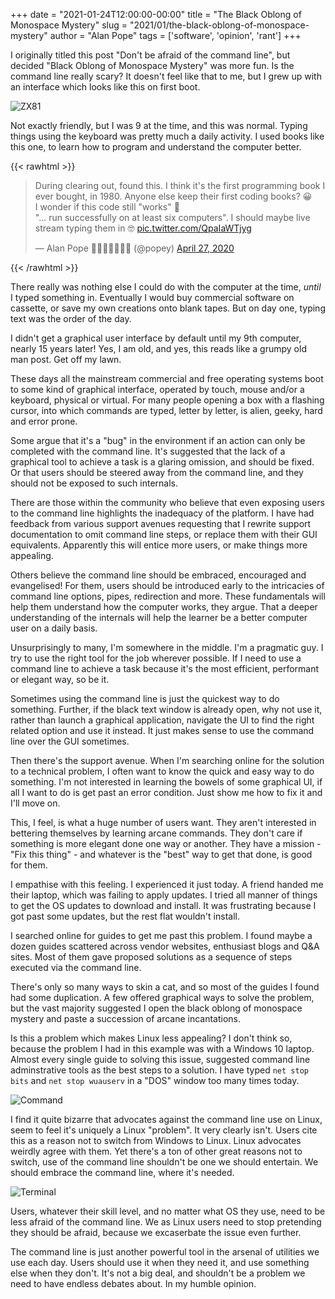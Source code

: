 +++
date = "2021-01-24T12:00:00-00:00"
title = "The Black Oblong of Monospace Mystery"
slug = "2021/01/the-black-oblong-of-monospace-mystery"
author = "Alan Pope"
tags = ['software', 'opinion', 'rant']
+++

I originally titled this post "Don't be afraid of the command line", but decided "Black Oblong of Monospace Mystery" was more fun. Is the command line really scary? It doesn't feel like that to me, but I grew up with an interface which looks like this on first boot.

![ZX81](/blog/images/2021-01-24/zx81.png)

Not exactly friendly, but I was 9 at the time, and this was normal. Typing things using the keyboard was pretty much a daily activity. I used books like this one, to learn how to program and understand the computer better.

{{< rawhtml >}}
<blockquote class="twitter-tweet"><p lang="en" dir="ltr">During clearing out, found this. I think it&#39;s the first programming book I ever bought, in 1980. Anyone else keep their first coding books? 😀<br>I wonder if this code still &quot;works&quot; 🤔 <br>&quot;... run successfully on at least six computers&quot;. I should maybe live stream typing them in 🤓 <a href="https://t.co/QpaIaWTjyg">pic.twitter.com/QpaIaWTjyg</a></p>&mdash; Alan Pope 🍺🐧🐱🇬🇧🇪🇺 (@popey) <a href="https://twitter.com/popey/status/1254789085991821312?ref_src=twsrc%5Etfw">April 27, 2020</a></blockquote> <script async src="https://platform.twitter.com/widgets.js" charset="utf-8"></script>
{{< /rawhtml >}}

There really was nothing else I could do with the computer at the time, *until* I typed something in. Eventually I would buy commercial software on cassette, or save my own creations onto blank tapes. But on day one, typing text was the order of the day.

I didn't get a graphical user interface by default until my 9th computer, nearly 15 years later! Yes, I am old, and yes, this reads like a grumpy old man post. Get off my lawn.

These days all the mainstream commercial and free operating systems boot to some kind of graphical interface, operated by touch, mouse and/or a keyboard, physical or virtual. For many people opening a box with a flashing cursor, into which commands are typed, letter by letter, is alien, geeky, hard and error prone. 

Some argue that it's a "bug" in the environment if an action can only be completed with the command line. It's suggested that the lack of a graphical tool to achieve a task is a glaring omission, and should be fixed. Or that users should be steered away from the command line, and they should not be exposed to such internals. 

There are those within the community who believe that even exposing users to the command line highlights the inadequacy of the platform. I have had feedback from various support avenues requesting that I rewrite support documentation to omit command line steps, or replace them with their GUI equivalents. Apparently this will entice more users, or make things more appealing.

Others believe the command line should be embraced, encouraged and evangelised! For them, users should be introduced early to the intricacies of command line options, pipes, redirection and more. These fundamentals will help them understand how the computer works, they argue. That a deeper understanding of the internals will help the learner be a better computer user on a daily basis. 

Unsurprisingly to many, I'm somewhere in the middle. I'm a pragmatic guy. I try to use the right tool for the job wherever possible. If I need to use a command line to achieve a task because it's the most efficient, performant or elegant way, so be it. 

Sometimes using the command line is just the quickest way to do something. Further, if the black text window is already open, why not use it, rather than launch a graphical application, navigate the UI to find the right related option and use it instead. It just makes sense to use the command line over the GUI sometimes.

Then there's the support avenue. When I'm searching online for the solution to a technical problem, I often want to know the quick and easy way to do something. I'm not interested in learning the bowels of some graphical UI, if all I want to do is get past an error condition. Just show me how to fix it and I'll move on. 

This, I feel, is what a huge number of users want. They aren't interested in bettering themselves by learning arcane commands. They don't care if something is more elegant done one way or another. They have a mission - "Fix this thing" - and whatever is the "best" way to get that done, is good for them.

I empathise with this feeling. I experienced it just today. A friend handed me their laptop, which was failing to apply updates. I tried all manner of things to get the OS updates to download and install. It was frustrating because I got past some updates, but the rest flat wouldn't install. 

I searched online for guides to get me past this problem. I found maybe a dozen guides scattered across vendor websites, enthusiast blogs and Q&A sites. Most of them gave proposed solutions as a sequence of steps executed via the command line. 

There's only so many ways to skin a cat, and so most of the guides I found had some duplication. A few offered graphical ways to solve the problem, but the vast majority suggested I open the black oblong of monospace mystery and paste a succession of arcane incantations.

Is this a problem which makes Linux less appealing? I don't think so, because the problem I had in this example was with a Windows 10 laptop. Almost every single guide to solving this issue, suggested command line adminstrative tools as the best steps to a solution. I have typed `net stop bits` and `net stop wuauserv` in a "DOS" window too many times today.

![Command](/blog/images/2021-01-24/command.png)

I find it quite bizarre that advocates against the command line use on Linux, seem to feel it's uniquely a Linux "problem". It very clearly isn't. Users cite this as a reason not to switch from Windows to Linux. Linux advocates weirdly agree with them. Yet there's a ton of other great reasons not to switch, use of the command line shouldn't be one we should entertain. We should embrace the command line, where it's needed.

![Terminal](/blog/images/2021-01-24/terminal.png)

Users, whatever their skill level, and no matter what OS they use, need to be less afraid of the command line. We as Linux users need to stop pretending they should be afraid, because we excaserbate the issue even further. 

The command line is just another powerful tool in the arsenal of utilities we use each day. Users should use it when they need it, and use something else when they don't. It's not a big deal, and shouldn't be a problem we need to have endless debates about. In my humble opinion.